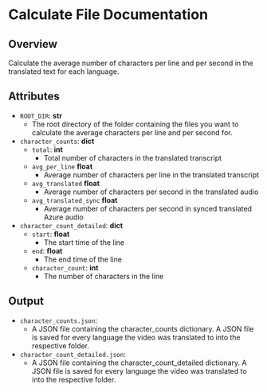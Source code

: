 # Calculate File Documentation

## Overview
Calculate the average number of characters per line and per second in the translated text for each language.

## Attributes
- `ROOT_DIR`: **str**
    - The root directory of the folder containing the files you want to calculate the average characters per line and per second for.
- `character_counts`: **dict**
    - `total`: **int**
        - Total number of characters in the translated transcript
    - `avg_per_line` **float**
        - Average number of characters per line in the translated transcript
    - `avg_translated` **float**
        - Average number of characters per second in the translated audio
    - `avg_translated_sync` **float**
        - Average number of characters per second in synced translated Azure audio
- `character_count_detailed`: **dict**
  - `start`: **float**
      - The start time of the line
  - `end`: **float**
      - The end time of the line
  - `character_count`: **int**
      - The number of characters in the line

## Output
- `character_counts.json`:
    - A JSON file containing the character_counts dictionary. A JSON file is saved for every language the video was translated to into the respective folder.
- `character_count_detailed.json`:
    - A JSON file containing the character_count_detailed dictionary. A JSON file is saved for every language the video was translated to into the respective folder.